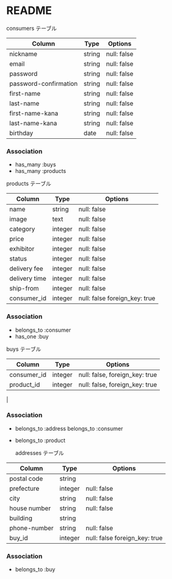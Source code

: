 # README

  consumers テーブル

| Column   | Type   | Options     |
| -------- | ------ | ----------- |
| nickname     | string | null: false |
| email    | string | null: false |
| password | string | null: false |
| password-confirmation | string  | null: false |
| first-name  | string  | null: false |
| last-name | string  | null: false |
| first-name-kana  |  string  | null: false |
| last-name-kana  | string  | null: false |
| birthday  | date  | null: false |

### Association

- has_many :buys
- has_many :products

 products テーブル

| Column | Type   | Options     |
| ------ | ------ | ----------- |
| name   | string | null: false |
| image  | text   | null: false |
| category | integer |   null: false   |
| price  | integer| null: false |
| exhibitor | integer | null: false |
| status |  integer |  null: false   |
| delivery fee | integer | null: false |
| delivery time | integer | null: false |
| ship-from | integer  | null: false |
| consumer_id  | integer | null: false   foreign_key: true |

### Association

- belongs_to :consumer
- has_one :buy

 buys テーブル

 | Column   | Type       | Options                        |
 | ------   | ---------- | -------------------------------|
 | consumer_id | integer    | null: false,  foreign_key: true |
 | product_id | integer    | null: false,  foreign_key: true |
 |
### Association

- belongs_to :address
  belongs_to :consumer
- belongs_to :product






  addresses テーブル

| Column  | Type       | Options                        |
| ------- | ---------- | ------------------------------ |
|  postal code | string  |                 |
|  prefecture | integer | null: false |
| city  | string  | null: false |
| house number | string  | null: false |
| building  | string  |  |
| phone-number  | string | null: false |
| buy_id | integer | null: false   foreign_key: true |


### Association

- belongs_to :buy
